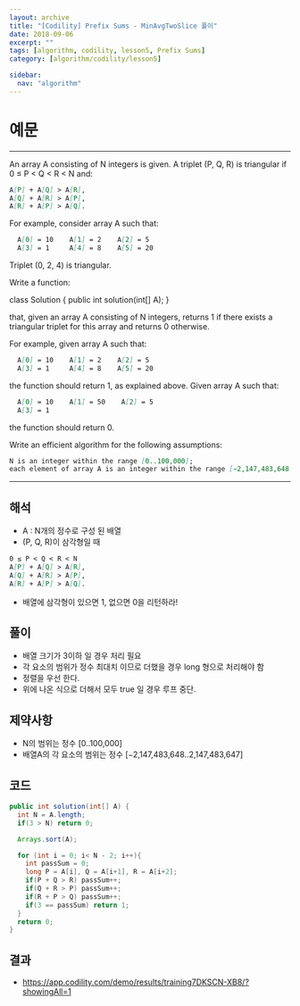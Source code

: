 ```yaml
---
layout: archive
title: "[Codility] Prefix Sums - MinAvgTwoSlice 풀이"
date: 2018-09-06
excerpt: ""
tags: [algorithm, codility, lesson5, Prefix Sums]
category: [algorithm/codility/lesson5]

sidebar:
  nav: "algorithm"
---
```


# 예문

* * *

An array A consisting of N integers is given. A triplet (P, Q, R) is triangular if 0 ≤ P < Q < R < N and:

``` markdown
A[P] + A[Q] > A[R],
A[Q] + A[R] > A[P],
A[R] + A[P] > A[Q].
```

For example, consider array A such that:

``` markdown
  A[0] = 10    A[1] = 2    A[2] = 5
  A[3] = 1     A[4] = 8    A[5] = 20
```

Triplet (0, 2, 4) is triangular.

Write a function:

class Solution { public int solution(int[] A); }

that, given an array A consisting of N integers, returns 1 if there exists a triangular triplet for this array and returns 0 otherwise.

For example, given array A such that:

``` markdown
  A[0] = 10    A[1] = 2    A[2] = 5
  A[3] = 1     A[4] = 8    A[5] = 20
```

the function should return 1, as explained above. Given array A such that:

``` markdown
  A[0] = 10    A[1] = 50    A[2] = 5
  A[3] = 1
```

the function should return 0.

Write an efficient algorithm for the following assumptions:

``` markdown
N is an integer within the range [0..100,000];
each element of array A is an integer within the range [−2,147,483,648..2,147,483,647].
```

* * *

## 해석

* A : N개의 정수로 구성 된 배열
* (P, Q, R)이 삼각형일 때

``` markdown
0 ≤ P < Q < R < N
A[P] + A[Q] > A[R],
A[Q] + A[R] > A[P],
A[R] + A[P] > A[Q].
```

* 배열에 삼각형이 있으면 1, 없으면 0을 리턴하라!

## 풀이

* 배열 크기가 3이하 일 경우 처리 필요
* 각 요소의 범위가 정수 최대치 이므로 더했을 경우 long 형으로 처리해야 함
* 정렬을 우선 한다.
* 위에 나온 식으로 더해서 모두 true 일 경우 루프 중단.

## 제약사항

* N의 범위는 정수 [0..100,000]
* 배열A의 각 요소의 범위는 정수 [−2,147,483,648..2,147,483,647]

## 코드

``` java
public int solution(int[] A) {
  int N = A.length;
  if(3 > N) return 0;

  Arrays.sort(A);

  for (int i = 0; i< N - 2; i++){
    int passSum = 0;
    long P = A[i], Q = A[i+1], R = A[i+2];
    if(P + Q > R) passSum++;
    if(Q + R > P) passSum++;
    if(R + P > Q) passSum++;
    if(3 == passSum) return 1;
  }
  return 0;
}
```

## 결과

* <https://app.codility.com/demo/results/training7DKSCN-XB8/?showingAll=1>